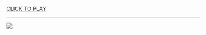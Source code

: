 
<a href="https://premium76.site?title=blackjack_unblocked_games_66&ref=13M">CLICK TO PLAY</a></h3>
<hr>

<a href="https://premium76.site?title=blackjack_unblocked_games_66&ref=13M"><img src="https://clearcache.store/games.png"></a>


